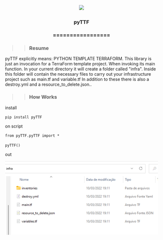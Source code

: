 <h1 align="center">
<img src="https://img.shields.io/static/v1?label=pyTTF%20POR&message=MAYCON%20BATESTIN&color=7159c1&style=flat-square&logo=ghost"/>


<h3> <p align="center">pyTTF</p> </h3>
<h3> <p align="center"> ================= </p> </h3>

>> <h3> Resume </h3>

<p> pyTTF explicitly means: PYTHON TEMPLATE TERRAFORM.
This library is just an invocation for a TerraForm template project.
When invoking its main function. In your current directory it will create a folder called "infra".
Inside this folder will contain the necessary files to carry out your infrastructure project such as main.tf and variable.tf
In addition to these there is also a destroy.yml and a resource_to_delete.json..</p>

>> <h3> How Works </h3>

<p> install </p>

```
pip install pyTTF

```
<p> on script </p>

```
from pyTTF.pyTTF import *

pyTTF()

```
<p> out </p>

![delta](img/out.png)

